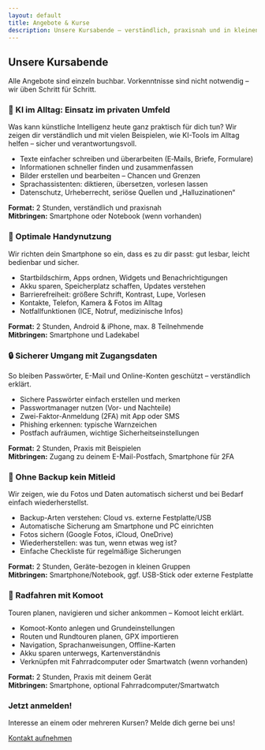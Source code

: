 ```yaml
---
layout: default
title: Angebote & Kurse
description: Unsere Kursabende – verständlich, praxisnah und in kleinen Gruppen
---
```


<div class="wrap">
  <section id="uebersicht">
    <h2>Unsere Kursabende</h2>
    <p>Alle Angebote sind einzeln buchbar. Vorkenntnisse sind nicht notwendig – wir üben Schritt für Schritt.</p>
  </section>

  <article class="kurs" id="ki-privat">
    <h3>🤖 KI im Alltag: Einsatz im privaten Umfeld</h3>
    <p>Was kann künstliche Intelligenz heute ganz praktisch für dich tun? Wir zeigen dir verständlich und mit vielen Beispielen, wie KI-Tools im Alltag helfen – sicher und verantwortungsvoll.</p>
    <ul>
      <li>Texte einfacher schreiben und überarbeiten (E‑Mails, Briefe, Formulare)</li>
      <li>Informationen schneller finden und zusammenfassen</li>
      <li>Bilder erstellen und bearbeiten – Chancen und Grenzen</li>
      <li>Sprachassistenten: diktieren, übersetzen, vorlesen lassen</li>
      <li>Datenschutz, Urheberrecht, seriöse Quellen und „Halluzinationen“</li>
    </ul>
    <p><strong>Format:</strong> 2 Stunden, verständlich und praxisnah<br>
       <strong>Mitbringen:</strong> Smartphone oder Notebook (wenn vorhanden)</p>
  </article>

  <article class="kurs" id="optimale-handynutzung">
    <h3>📱 Optimale Handynutzung</h3>
  <p>Wir richten dein Smartphone so ein, dass es zu dir passt: gut lesbar, leicht bedienbar und sicher.</p>
    <ul>
      <li>Startbildschirm, Apps ordnen, Widgets und Benachrichtigungen</li>
      <li>Akku sparen, Speicherplatz schaffen, Updates verstehen</li>
      <li>Barrierefreiheit: größere Schrift, Kontrast, Lupe, Vorlesen</li>
      <li>Kontakte, Telefon, Kamera & Fotos im Alltag</li>
      <li>Notfallfunktionen (ICE, Notruf, medizinische Infos)</li>
    </ul>
    <p><strong>Format:</strong> 2 Stunden, Android & iPhone, max. 8 Teilnehmende<br>
       <strong>Mitbringen:</strong> Smartphone und Ladekabel</p>
  </article>

  <article class="kurs" id="zugangsdaten-sicher">
    <h3>🔒 Sicherer Umgang mit Zugangsdaten</h3>
    <p>So bleiben Passwörter, E-Mail und Online-Konten geschützt – verständlich erklärt.</p>
    <ul>
      <li>Sichere Passwörter einfach erstellen und merken</li>
      <li>Passwortmanager nutzen (Vor- und Nachteile)</li>
      <li>Zwei-Faktor-Anmeldung (2FA) mit App oder SMS</li>
      <li>Phishing erkennen: typische Warnzeichen</li>
      <li>Postfach aufräumen, wichtige Sicherheitseinstellungen</li>
    </ul>
   <p><strong>Format:</strong> 2 Stunden, Praxis mit Beispielen<br>
     <strong>Mitbringen:</strong> Zugang zu deinem E-Mail-Postfach, Smartphone für 2FA</p>
  </article>

  <article class="kurs" id="backup-ohne-mitleid">
    <h3>💾 Ohne Backup kein Mitleid</h3>
  <p>Wir zeigen, wie du Fotos und Daten automatisch sicherst und bei Bedarf einfach wiederherstellst.</p>
    <ul>
      <li>Backup-Arten verstehen: Cloud vs. externe Festplatte/USB</li>
      <li>Automatische Sicherung am Smartphone und PC einrichten</li>
      <li>Fotos sichern (Google Fotos, iCloud, OneDrive)</li>
      <li>Wiederherstellen: was tun, wenn etwas weg ist?</li>
      <li>Einfache Checkliste für regelmäßige Sicherungen</li>
    </ul>
    <p><strong>Format:</strong> 2 Stunden, Geräte-bezogen in kleinen Gruppen<br>
       <strong>Mitbringen:</strong> Smartphone/Notebook, ggf. USB-Stick oder externe Festplatte</p>
  </article>

  <article class="kurs" id="komoot-radfahren">
    <h3>🚴 Radfahren mit Komoot</h3>
    <p>Touren planen, navigieren und sicher ankommen – Komoot leicht erklärt.</p>
    <ul>
      <li>Komoot-Konto anlegen und Grundeinstellungen</li>
      <li>Routen und Rundtouren planen, GPX importieren</li>
      <li>Navigation, Sprachanweisungen, Offline-Karten</li>
      <li>Akku sparen unterwegs, Kartenverständnis</li>
      <li>Verknüpfen mit Fahrradcomputer oder Smartwatch (wenn vorhanden)</li>
    </ul>
  <p><strong>Format:</strong> 2 Stunden, Praxis mit deinem Gerät<br>
       <strong>Mitbringen:</strong> Smartphone, optional Fahrradcomputer/Smartwatch</p>
  </article>

  <section id="anmeldung" class="cta-box">
    <h3>Jetzt anmelden!</h3>
  <p>Interesse an einem oder mehreren Kursen? Melde dich gerne bei uns!</p>
    <a href="#kontakt">Kontakt aufnehmen</a>
  </section>
</div>
